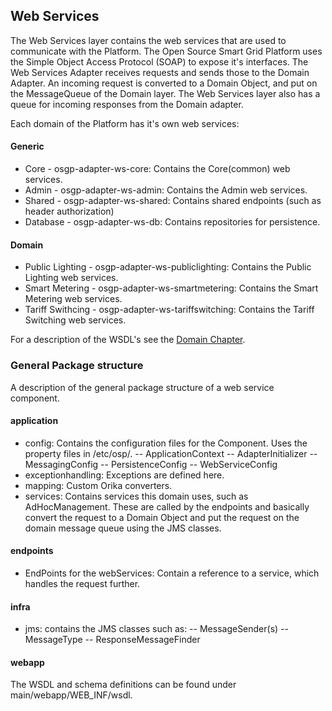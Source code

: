 ## Web Services

The Web Services layer contains the web services that are used to communicate with the Platform. The Open Source Smart Grid Platform uses the Simple Object Access Protocol (SOAP) to expose it's interfaces. The Web Services Adapter receives requests and sends those to the Domain Adapter. An incoming request is converted to a Domain Object, and put on the MessageQueue of the Domain layer. The Web Services layer also has a queue for incoming responses from the Domain adapter.

Each domain of the Platform has it's own web services:

#### Generic
- Core - osgp-adapter-ws-core: Contains the Core(common) web services.
- Admin - osgp-adapter-ws-admin: Contains the Admin web services.
- Shared - osgp-adapter-ws-shared: Contains shared endpoints (such as header authorization)
- Database - osgp-adapter-ws-db: Contains repositories for persistence.

#### Domain
- Public Lighting - osgp-adapter-ws-publiclighting: Contains the Public Lighting web services.
- Smart Metering - osgp-adapter-ws-smartmetering: Contains the Smart Metering web services.
- Tariff Swithcing - osgp-adapter-ws-tariffswitching: Contains the Tariff Switching web services.

For a description of the WSDL's see the [Domain Chapter](../../Domains/README.md).

### General Package structure
A description of the general package structure of a web service component.

#### application
- config: Contains the configuration files for the Component. Uses the property files in /etc/osp/.
-- ApplicationContext
-- AdapterInitializer
-- MessagingConfig
-- PersistenceConfig
-- WebServiceConfig
- exceptionhandling: Exceptions are defined here.
- mapping: Custom Orika converters.
- services: Contains services this domain uses, such as AdHocManagement. These are called by the endpoints and basically convert the request to a Domain Object and put the request on the domain message queue using the JMS classes.

#### endpoints
- EndPoints for the webServices: Contain a reference to a service, which handles the request further.

#### infra
- jms: contains the JMS classes such as:
-- MessageSender(s)
-- MessageType
-- ResponseMessageFinder

#### webapp
The WSDL and schema definitions can be found under main/webapp/WEB_INF/wsdl.
